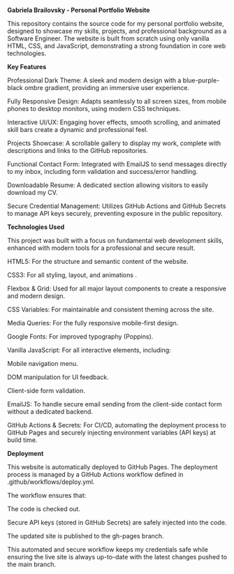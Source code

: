 **Gabriela Brailovsky - Personal Portfolio Website**

This repository contains the source code for my personal portfolio website, designed to showcase my skills, projects, and professional background as a Software Engineer.
The website is built from scratch using only vanilla HTML, CSS, and JavaScript, demonstrating a strong foundation in core web technologies.

**Key Features**

Professional Dark Theme: A sleek and modern design with a blue-purple-black ombre gradient, providing an immersive user experience.

Fully Responsive Design: Adapts seamlessly to all screen sizes, from mobile phones to desktop monitors, using modern CSS techniques.

Interactive UI/UX: Engaging hover effects, smooth scrolling, and animated skill bars create a dynamic and professional feel.

Projects Showcase: A scrollable gallery to display my work, complete with descriptions and links to the GitHub repositories.

Functional Contact Form: Integrated with EmailJS to send messages directly to my inbox, including form validation and success/error handling.

Downloadable Resume: A dedicated section allowing visitors to easily download my CV.

Secure Credential Management: Utilizes GitHub Actions and GitHub Secrets to manage API keys securely, preventing exposure in the public repository.

**Technologies Used**

This project was built with a focus on fundamental web development skills, enhanced with modern tools for a professional and secure result.

HTML5: For the structure and semantic content of the website.

CSS3: For all styling, layout, and animations .

Flexbox & Grid: Used for all major layout components to create a responsive and modern design.

CSS Variables: For maintainable and consistent theming across the site.

Media Queries: For the fully responsive mobile-first design.

Google Fonts: For improved typography (Poppins).

Vanilla JavaScript: For all interactive elements, including:

Mobile navigation menu.

DOM manipulation for UI feedback.

Client-side form validation.

EmailJS: To handle secure email sending from the client-side contact form without a dedicated backend.

GitHub Actions & Secrets: For CI/CD, automating the deployment process to GitHub Pages and securely injecting environment variables (API keys) at build time.

**Deployment**

This website is automatically deployed to GitHub Pages. The deployment process is managed by a GitHub Actions workflow defined in .github/workflows/deploy.yml.

The workflow ensures that:

The code is checked out.

Secure API keys (stored in GitHub Secrets) are safely injected into the code.

The updated site is published to the gh-pages branch.

This automated and secure workflow keeps my credentials safe while ensuring the live site is always up-to-date with the latest changes pushed to the main branch.
